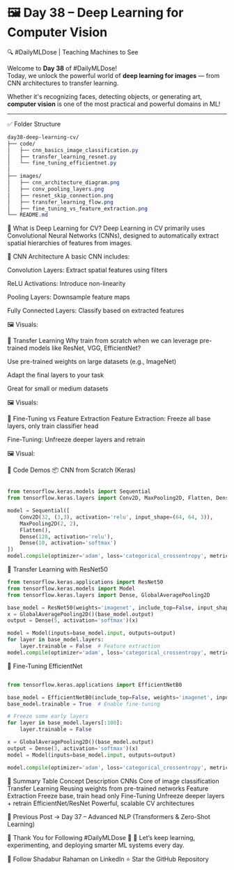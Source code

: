# 🖼️ Day 38 – Deep Learning for Computer Vision  
🔍 #DailyMLDose | Teaching Machines to See

Welcome to **Day 38** of #DailyMLDose!  
Today, we unlock the powerful world of **deep learning for images** — from CNN architectures to transfer learning.

Whether it's recognizing faces, detecting objects, or generating art, **computer vision** is one of the most practical and powerful domains in ML!

---

✅ Folder Structure
```css
day38-deep-learning-cv/
├── code/
│   ├── cnn_basics_image_classification.py
│   ├── transfer_learning_resnet.py
│   └── fine_tuning_efficientnet.py
│
├── images/
│   ├── cnn_architecture_diagram.png
│   ├── conv_pooling_layers.png
│   ├── resnet_skip_connection.png
│   ├── transfer_learning_flow.png
│   ├── fine_tuning_vs_feature_extraction.png
└── README.md
```
🧠 What is Deep Learning for CV?
Deep Learning in CV primarily uses Convolutional Neural Networks (CNNs), designed to automatically extract spatial hierarchies of features from images.

🔧 CNN Architecture
A basic CNN includes:

Convolution Layers: Extract spatial features using filters

ReLU Activations: Introduce non-linearity

Pooling Layers: Downsample feature maps

Fully Connected Layers: Classify based on extracted features

🖼️ Visuals:


🔁 Transfer Learning
Why train from scratch when we can leverage pre-trained models like ResNet, VGG, EfficientNet?

Use pre-trained weights on large datasets (e.g., ImageNet)

Adapt the final layers to your task

Great for small or medium datasets

🖼️ Visuals:

🔁 Fine-Tuning vs Feature Extraction
Feature Extraction: Freeze all base layers, only train classifier head

Fine-Tuning: Unfreeze deeper layers and retrain

🖼️ Visual:

🧪 Code Demos
📦 CNN from Scratch (Keras)
```python

from tensorflow.keras.models import Sequential
from tensorflow.keras.layers import Conv2D, MaxPooling2D, Flatten, Dense

model = Sequential([
    Conv2D(32, (3,3), activation='relu', input_shape=(64, 64, 3)),
    MaxPooling2D(2, 2),
    Flatten(),
    Dense(128, activation='relu'),
    Dense(10, activation='softmax')
])
model.compile(optimizer='adam', loss='categorical_crossentropy', metrics=['accuracy'])
```
🔁 Transfer Learning with ResNet50

```python
from tensorflow.keras.applications import ResNet50
from tensorflow.keras.models import Model
from tensorflow.keras.layers import Dense, GlobalAveragePooling2D

base_model = ResNet50(weights='imagenet', include_top=False, input_shape=(224,224,3))
x = GlobalAveragePooling2D()(base_model.output)
output = Dense(5, activation='softmax')(x)

model = Model(inputs=base_model.input, outputs=output)
for layer in base_model.layers:
    layer.trainable = False  # Feature extraction
model.compile(optimizer='adam', loss='categorical_crossentropy', metrics=['accuracy'])
```
🎯 Fine-Tuning EfficientNet
```python

from tensorflow.keras.applications import EfficientNetB0

base_model = EfficientNetB0(include_top=False, weights='imagenet', input_shape=(224,224,3))
base_model.trainable = True  # Enable fine-tuning

# Freeze some early layers
for layer in base_model.layers[:100]:
    layer.trainable = False

x = GlobalAveragePooling2D()(base_model.output)
output = Dense(3, activation='softmax')(x)
model = Model(inputs=base_model.input, outputs=output)

model.compile(optimizer='adam', loss='categorical_crossentropy', metrics=['accuracy'])
```
🧠 Summary Table
Concept	Description
CNNs	Core of image classification
Transfer Learning	Reusing weights from pre-trained networks
Feature Extraction	Freeze base, train head only
Fine-Tuning	Unfreeze deeper layers + retrain
EfficientNet/ResNet	Powerful, scalable CV architectures

📌 Previous Post →
Day 37 – Advanced NLP (Transformers & Zero-Shot Learning)

🙌 Thank You for Following #DailyMLDose 🙌
💬 Let’s keep learning, experimenting, and deploying smarter ML systems every day.

🔗 Follow Shadabur Rahaman on LinkedIn
⭐ Star the GitHub Repository

